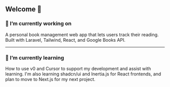 ## Welcome 👋  

### 🔭 I’m currently working on
A personal book management web app that lets users track their reading. Built with Laravel, Tailwind, React, and Google Books API.

---

### 🌱 I’m currently learning

How to use v0 and Cursor to support my development and assist with learning. I'm also learning shadcn/ui and Inertia.js for React frontends, and plan to move to Next.js for my next project.



<!--
**MasterlyMisheirt/MasterlyMisheirt** is a ✨ _special_ ✨ repository because its `README.md` (this file) appears on your GitHub profile.
Here are some ideas to get you started:

---

### 💡 Future Goals
Planning a **TikTok-style app** using the **Product Hunt API** to explore endless product ideas to help people discover what to their project will be.
The TikTok-style app will be integrated with Next.js instead of Inertia.js. 

- 🔭 I’m currently working on ...
- 🌱 I’m currently learning ...
- 👯 I’m looking to collaborate on ...
- 🤔 I’m looking for help with ...
- 💬 Ask me about ...
- 📫 How to reach me: ...
- 😄 Pronouns: ...
- ⚡ Fun fact: ...
-->
